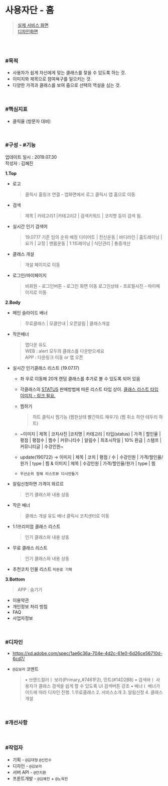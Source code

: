 # 사용자단 - 홈 

> [실제 서비스 화면](www.modooclass.net)  
> [디자인화면](https://xd.adobe.com/spec/1ae6c36a-704e-4d2c-61e0-6d26ce56710d-6cd7/)

<br><br>

### #목적

- 사용자가 쉽게 자신에게 맞는 클래스를 찾을 수 있도록 하는 것. 
- 이미지와 제목으로 참여욕구를 일으키는 것.
- 다양한 가격과 클래스를 보여 줌으로 선택의 역설을 심는 것. 

<br>

### #핵심지표

- 클릭율 (방문자 대비)

<br>

### #구성 - #기능
업데이트 일시 : 2019.07.30  
작성자 : 김혜진

**1.Top**  

- 로고  
	> 클릭시 홈링크 연결 - 앱화면에서 로그 클릭시 앱 홈으로 이동

- 검색  
	> 제목 | 카테고리1 |카테고리2 | 검색키워드 | 코치명 등이 검색 됨.

- 실시간 인기 검색어  
	> 19.07.17 기준 임의 순위 배정
	> 다이어트 | 전신운동 | 바디라인 | 홈트레이닝 | 요가 |
	> 교정 | 맨몸운동 | 1:1트레이닝 | 식단관리 | 통증개선

- 클래스 개설  
	> 개설 페이지로 이동

- 로그인/마이페이지 
	> 비회원 - 로그인버튼 - 로그인 화면 이동 
	> 로그인상태 - 프로필사진 - 마이페이지로 이동

**2.Body**  
- 메인 슬라이드 배너  
	> 무료클래스 | 모클안내 | 오픈알림 | 클래스개설

- 작은배너  
	> 앱다운 유도  
	> WEB : alert 모두의 클래스를 다운받으세요  
	> APP : 다운링크 이동 or 앱 오픈
   
- 실시간 인기클래스 리스트 (19.07.17)  
   - 좌 우로 이동해 20개 랜덤 클래스를 추가로 볼 수 있도록 되어 있음
   - 각클래스의  [STATUS](config/) 판매방법에 따른 리스트 타입 상이. [클래스 리스트 타입 이미지 - 링크 필요. ]()

   - 찜하기  
     > 하트 클릭시 찜기능 (찜한상태 빨간하트 채우기) (찜 취소 하얀 테두리 하트)
     
   - ~이미지 | 제목 | 코치사진 |코치명 | 카테고리 | 타입(status) | 가격 | 할인율 | 평점 | 평점수 | 찜수 | 커뮤니티수 | 알림수 | 최초시작일 | 10% 환급 | 스탬프 | 커뮤니티글 | 수강인원~

   - update(190722) -> 이미지 | 제목 | 코치 | 평점 / 수 | 수강인원 | 가격/할인율/원가 | type | 찜 & 이미지 | 제목 | 수강인원 | 가격/할인율/원가 | type | 찜

   - `우선순위 정해 리스트뷰 다시만들기`

     

- 알림신청하면 가격이 와르르  
	> 인기 클래스와 내용 상동

- 작은 배너
   > 클래스 개설 유도 배너
   > 클릭시 코치센터로 이동
   
- 1:1프리미엄 클래스 리스트
	> 인기 클래스와 내용 상동
   
- 무료 클래스 리스트  
	> 인기 클래스와 내용 상동

- 추천코치 인물 리스트 `미완료 기획`

**3.Bottom**
> APP : 숨기기  

- 이용약관
- 개인정보 처리 방침
- FAQ
- 사업자정보

<br>

### #디자인

- https://xd.adobe.com/spec/1ae6c36a-704e-4d2c-61e0-6d26ce56710d-6cd7/

- `@김보라`  코멘트

  > • 브랜드컬러ㅣ 보라(Primary_#7461F2), 민트(#14D2B8)
  > • 검색바ㅣ 사용자가 클래스 검색을 쉽게 할 수 있도록 UI 검색버튼 강조
  > • 배너ㅣ 배너가이드에 따라 디자인 진행.  1.무료클래스 2. 서비스소개 3. 알림신청 4. 클래스개설
  
<br>

### #개선사항

<br>

### #작업자

- 기획 - `@김대형` `@신민수`
- 디자인 - `@김보라`
- 서버 API - `@안지환`
- 프론트개발 - `@김혜진`  + `@노육민`


